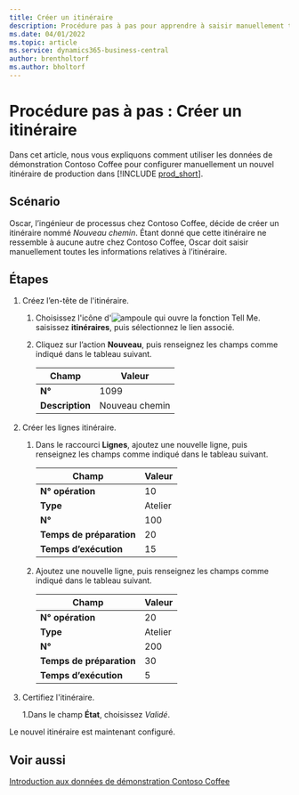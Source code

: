 ```yaml
---
title: Créer un itinéraire
description: Procédure pas à pas pour apprendre à saisir manuellement toutes les informations relatives à un nouvel itinéraire dans Business Central.
ms.date: 04/01/2022
ms.topic: article
ms.service: dynamics365-business-central
author: brentholtorf
ms.author: bholtorf
---
```

# <a name="walkthrough-create-a-new-routing"></a>Procédure pas à pas : Créer un itinéraire

Dans cet article, nous vous expliquons comment utiliser les données de démonstration Contoso Coffee pour configurer manuellement un nouvel itinéraire de production dans [!INCLUDE [prod_short](../../includes/prod_short.md)].  

## <a name="scenario"></a>Scénario

Oscar, l’ingénieur de processus chez Contoso Coffee, décide de créer un itinéraire nommé *Nouveau chemin*. Étant donné que cette itinéraire ne ressemble à aucune autre chez Contoso Coffee, Oscar doit saisir manuellement toutes les informations relatives à l’itinéraire.  

## <a name="steps"></a>Étapes

1. Créez l’en-tête de l'itinéraire.  

    1. Choisissez l'icône d'![ampoule qui ouvre la fonction Tell Me.](../../media/ui-search/search_small.png "Dites-moi ce que vous voulez faire") saisissez **itinéraires**, puis sélectionnez le lien associé.  

    2. Cliquez sur l’action **Nouveau**, puis renseignez les champs comme indiqué dans le tableau suivant.  

        |Champ  |Valeur  |
        |---------|---------|
        |**N°** |1099|
        |**Description** |Nouveau chemin|
2. Créer les lignes itinéraire.

    1. Dans le raccourci **Lignes**, ajoutez une nouvelle ligne, puis renseignez les champs comme indiqué dans le tableau suivant.  

        |Champ  |Valeur  |
        |---------|---------|
        |**N° opération** |10|
        |**Type** |Atelier|
        |**N°** |100|
        |**Temps de préparation** |20|
        |**Temps d’exécution** |15|

    2. Ajoutez une nouvelle ligne, puis renseignez les champs comme indiqué dans le tableau suivant.  

        |Champ  |Valeur  |
        |---------|---------|
        |**N° opération** |20|
        |**Type** |Atelier|
        |**N°** |200|
        |**Temps de préparation** |30|
        |**Temps d’exécution** |5|
3. Certifiez l'itinéraire.

    1.Dans le champ **État**, choisissez *Validé*.  

Le nouvel itinéraire est maintenant configuré.  

## <a name="see-also"></a>Voir aussi

[Introduction aux données de démonstration Contoso Coffee](../contoso-coffee-intro.md)  
